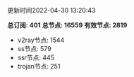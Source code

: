 更新时间2022-04-30 13:20:43

**总订阅: 401**
**总节点: 16559**
**有效节点: 2819**
- v2ray节点: 1544
- ss节点: 579
- ssr节点: 445
- trojan节点: 251
